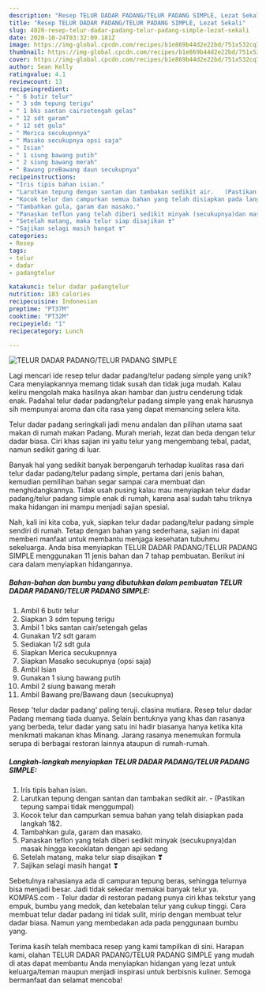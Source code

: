 ```yaml
---
description: "Resep TELUR DADAR PADANG/TELUR PADANG SIMPLE, Lezat Sekali"
title: "Resep TELUR DADAR PADANG/TELUR PADANG SIMPLE, Lezat Sekali"
slug: 4020-resep-telur-dadar-padang-telur-padang-simple-lezat-sekali
date: 2020-10-24T03:32:09.181Z
image: https://img-global.cpcdn.com/recipes/b1e869b44d2e22bd/751x532cq70/telur-dadar-padangtelur-padang-simple-foto-resep-utama.jpg
thumbnail: https://img-global.cpcdn.com/recipes/b1e869b44d2e22bd/751x532cq70/telur-dadar-padangtelur-padang-simple-foto-resep-utama.jpg
cover: https://img-global.cpcdn.com/recipes/b1e869b44d2e22bd/751x532cq70/telur-dadar-padangtelur-padang-simple-foto-resep-utama.jpg
author: Sean Kelly
ratingvalue: 4.1
reviewcount: 13
recipeingredient:
- " 6 butir telur"
- " 3 sdm tepung terigu"
- " 1 bks santan cairsetengah gelas"
- " 12 sdt garam"
- " 12 sdt gula"
- " Merica secukupnnya"
- " Masako secukupnya opsi saja"
- " Isian"
- " 1 siung bawang putih"
- " 2 siung bawang merah"
- " Bawang preBawang daun secukupnya"
recipeinstructions:
- "Iris tipis bahan isian."
- "Larutkan tepung dengan santan dan tambakan sedikit air.   (Pastikan tepung sampai tidak menggumpal)"
- "Kocok telur dan campurkan semua bahan yang telah disiapkan pada langkah 1&amp;2."
- "Tambahkan gula, garam dan masako."
- "Panaskan teflon yang telah diberi sedikit minyak (secukupnya)dan masak hingga kecoklatan dengan api sedang"
- "Setelah matang, maka telur siap disajikan ❣"
- "Sajikan selagi masih hangat ❣"
categories:
- Resep
tags:
- telur
- dadar
- padangtelur

katakunci: telur dadar padangtelur 
nutrition: 183 calories
recipecuisine: Indonesian
preptime: "PT37M"
cooktime: "PT32M"
recipeyield: "1"
recipecategory: Lunch

---
```



![TELUR DADAR PADANG/TELUR PADANG SIMPLE](https://img-global.cpcdn.com/recipes/b1e869b44d2e22bd/751x532cq70/telur-dadar-padangtelur-padang-simple-foto-resep-utama.jpg)

Lagi mencari ide resep telur dadar padang/telur padang simple yang unik? Cara menyiapkannya memang tidak susah dan tidak juga mudah. Kalau keliru mengolah maka hasilnya akan hambar dan justru cenderung tidak enak. Padahal telur dadar padang/telur padang simple yang enak harusnya sih mempunyai aroma dan cita rasa yang dapat memancing selera kita.

Telur dadar padang seringkali jadi menu andalan dan pilihan utama saat makan di rumah makan Padang. Murah meriah, lezat dan beda dengan telur dadar biasa. Ciri khas sajian ini yaitu telur yang mengembang tebal, padat, namun sedikit garing di luar.

Banyak hal yang sedikit banyak berpengaruh terhadap kualitas rasa dari telur dadar padang/telur padang simple, pertama dari jenis bahan, kemudian pemilihan bahan segar sampai cara membuat dan menghidangkannya. Tidak usah pusing kalau mau menyiapkan telur dadar padang/telur padang simple enak di rumah, karena asal sudah tahu triknya maka hidangan ini mampu menjadi sajian spesial.


Nah, kali ini kita coba, yuk, siapkan telur dadar padang/telur padang simple sendiri di rumah. Tetap dengan bahan yang sederhana, sajian ini dapat memberi manfaat untuk membantu menjaga kesehatan tubuhmu sekeluarga. Anda bisa menyiapkan TELUR DADAR PADANG/TELUR PADANG SIMPLE menggunakan 11 jenis bahan dan 7 tahap pembuatan. Berikut ini cara dalam menyiapkan hidangannya.

<!--inarticleads1-->

##### Bahan-bahan dan bumbu yang dibutuhkan dalam pembuatan TELUR DADAR PADANG/TELUR PADANG SIMPLE:

1. Ambil  6 butir telur
1. Siapkan  3 sdm tepung terigu
1. Ambil  1 bks santan cair/setengah gelas
1. Gunakan  1/2 sdt garam
1. Sediakan  1/2 sdt gula
1. Siapkan  Merica secukupnnya
1. Siapkan  Masako secukupnya (opsi saja)
1. Ambil  Isian
1. Gunakan  1 siung bawang putih
1. Ambil  2 siung bawang merah
1. Ambil  Bawang pre/Bawang daun (secukupnya)


Resep &#39;telur dadar padang&#39; paling teruji. clasina mutiara. Resep telur dadar Padang memang tiada duanya. Selain bentuknya yang khas dan rasanya yang berbeda, telur dadar yang satu ini hadir biasanya hanya ketika kita menikmati makanan khas Minang. Jarang rasanya menemukan formula serupa di berbagai restoran lainnya ataupun di rumah-rumah. 

<!--inarticleads2-->

##### Langkah-langkah menyiapkan TELUR DADAR PADANG/TELUR PADANG SIMPLE:

1. Iris tipis bahan isian.
1. Larutkan tepung dengan santan dan tambakan sedikit air.  -  (Pastikan tepung sampai tidak menggumpal)
1. Kocok telur dan campurkan semua bahan yang telah disiapkan pada langkah 1&amp;2.
1. Tambahkan gula, garam dan masako.
1. Panaskan teflon yang telah diberi sedikit minyak (secukupnya)dan masak hingga kecoklatan dengan api sedang
1. Setelah matang, maka telur siap disajikan ❣
1. Sajikan selagi masih hangat ❣


Sebetulnya rahasianya ada di campuran tepung beras, sehingga telurnya bisa menjadi besar. Jadi tidak sekedar memakai banyak telur ya. KOMPAS.com - Telur dadar di restoran padang punya ciri khas tekstur yang empuk, bumbu yang medok, dan ketebalan telur yang cukup tinggi. Cara membuat telur dadar padang ini tidak sulit, mirip dengan membuat telur dadar biasa. Namun yang membedakan ada pada penggunaan bumbu yang. 

Terima kasih telah membaca resep yang kami tampilkan di sini. Harapan kami, olahan TELUR DADAR PADANG/TELUR PADANG SIMPLE yang mudah di atas dapat membantu Anda menyiapkan hidangan yang lezat untuk keluarga/teman maupun menjadi inspirasi untuk berbisnis kuliner. Semoga bermanfaat dan selamat mencoba!
